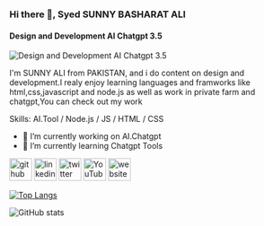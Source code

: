 ### Hi there 👋, Syed SUNNY BASHARAT ALI
#### Design and Development  AI Chatgpt 3.5

![Design and Development  AI Chatgpt 3.5](https://previews.123rf.com/images/delstudio/delstudio2304/delstudio230400317/201546462-generative-ai-psychedelic-space-banner-template-nostalgic-80s-90s-background-horizontal-illustration.jpg)

I'm SUNNY ALI from PAKISTAN, and i do content on design and development.I realy enjoy learning languages and framworks like html,css,javascript and node.js as well as work in private farm and chatgpt,You can check out my work

Skills: AI.Tool / Node.js / JS / HTML / CSS

- 🔭 I’m currently working on AI.Chatgpt 
- 🌱 I’m currently learning Chatgpt Tools 


[<img src='https://cdn.jsdelivr.net/npm/simple-icons@3.0.1/icons/github.svg' alt='github' height='40'>](https://github.com/sunnyali2030)  [<img src='https://cdn.jsdelivr.net/npm/simple-icons@3.0.1/icons/linkedin.svg' alt='linkedin' height='40'>](https://www.linkedin.com/in/https://www.linkedin.com/in/sunny-ali-144b8924b//)  [<img src='https://cdn.jsdelivr.net/npm/simple-icons@3.0.1/icons/twitter.svg' alt='twitter' height='40'>](https://twitter.com/sunnyali2030)  [<img src='https://cdn.jsdelivr.net/npm/simple-icons@3.0.1/icons/youtube.svg' alt='YouTube' height='40'>](https://www.youtube.com/channel/sunnyali2030@gmail.com)  [<img src='https://cdn.jsdelivr.net/npm/simple-icons@3.0.1/icons/icloud.svg' alt='website' height='40'>](https://machine-ai.vercel.app/)  

[![Top Langs](https://github-readme-stats.vercel.app/api/top-langs/?username=sunnyali2030)](https://github.com/anuraghazra/github-readme-stats)

![GitHub stats](https://github-readme-stats.vercel.app/api?username=sunnyali2030&show_icons=true)  





